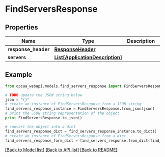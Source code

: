# FindServersResponse


## Properties
Name | Type | Description | Notes
------------ | ------------- | ------------- | -------------
**response_header** | [**ResponseHeader**](ResponseHeader.md) |  | [optional] 
**servers** | [**List[ApplicationDescription]**](ApplicationDescription.md) |  | [optional] 

## Example

```python
from opcua_webapi.models.find_servers_response import FindServersResponse

# TODO update the JSON string below
json = "{}"
# create an instance of FindServersResponse from a JSON string
find_servers_response_instance = FindServersResponse.from_json(json)
# print the JSON string representation of the object
print FindServersResponse.to_json()

# convert the object into a dict
find_servers_response_dict = find_servers_response_instance.to_dict()
# create an instance of FindServersResponse from a dict
find_servers_response_form_dict = find_servers_response.from_dict(find_servers_response_dict)
```
[[Back to Model list]](../README.md#documentation-for-models) [[Back to API list]](../README.md#documentation-for-api-endpoints) [[Back to README]](../README.md)



